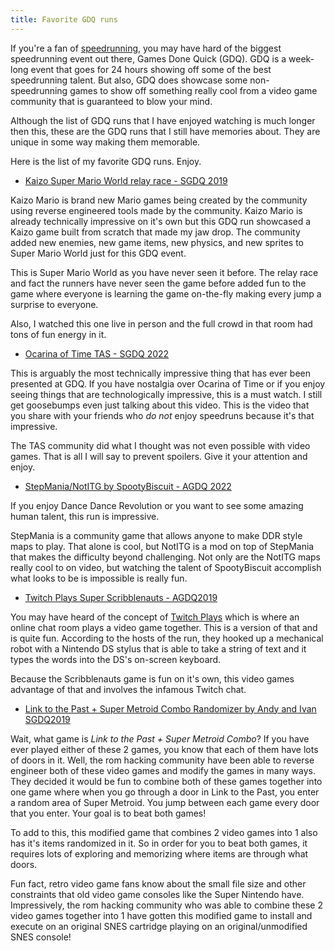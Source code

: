 ```yaml
---
title: Favorite GDQ runs
---
```


If you're a fan of [speedrunning](./speedrunning), you may have hard of the biggest speedrunning event out there, Games Done Quick (GDQ). GDQ is a week-long event that goes for 24 hours showing off some of the best speedrunning talent. But also, GDQ does showcase some non-speedrunning games to show off something really cool from a video game community that is guaranteed to blow your mind. 

Although the list of GDQ runs that I have enjoyed watching is much longer then this, these are the GDQ runs that I still have memories about. They are unique in some way making them memorable. 

Here is the list of my favorite GDQ runs. Enjoy. 

- [Kaizo Super Mario World relay race - SGDQ 2019](https://www.youtube.com/watch?v=yARetgEZnEM) 

Kaizo Mario is brand new Mario games being created by the community using reverse engineered tools made by the community. Kaizo Mario is already technically impressive on it's own but this GDQ run showcased a Kaizo game built from scratch that made my jaw drop. The community added new enemies, new game items, new physics, and new sprites to Super Mario World just for this GDQ event. 

This is Super Mario World as you have never seen it before. The relay race and fact the runners have never seen the game before added fun to the game where everyone is learning the game on-the-fly making every jump a surprise to everyone. 

Also, I watched this one live in person and the full crowd in that room had tons of fun energy in it. 

- [Ocarina of Time TAS - SGDQ 2022](https://www.youtube.com/watch?v=PNbkv_DJ0f0)

This is arguably the most technically impressive thing that has ever been presented at GDQ. If you have nostalgia over Ocarina of Time or if you enjoy seeing things that are technologically impressive, this is a must watch. I still get goosebumps even just talking about this video. This is the video that you share with your friends who *do not* enjoy speedruns because it's that impressive. 

The TAS community did what I thought was not even possible with video games. That is all I will say to prevent spoilers. Give it your attention and enjoy. 

- [StepMania/NotITG by SpootyBiscuit - AGDQ 2022](https://www.youtube.com/watch?v=sBP8MxQhEVM)

If you enjoy Dance Dance Revolution or you want to see some amazing human talent, this run is impressive. 

StepMania is a community game that allows anyone to make DDR style maps to play. That alone is cool, but NotITG is a mod on top of StepMania that makes the difficulty beyond challenging. Not only are the NotITG maps really cool to on video, but watching the talent of SpootyBiscuit accomplish what looks to be is impossible is really fun. 

- [Twitch Plays Super Scribblenauts - AGDQ2019](https://www.youtube.com/watch?v=sf2sNQ5t3Vo)

You may have heard of the concept of [Twitch Plays](https://en.wikipedia.org/wiki/Twitch_Plays_Pok%C3%A9mon) which is where an online chat room plays a video game together. This is a version of that and is quite fun. According to the hosts of the run, they hooked up a mechanical robot with a Nintendo DS stylus that is able to take a string of text and it types the words into the DS's on-screen keyboard. 

Because the Scribblenauts game is fun on it's own, this video games advantage of that and involves the infamous Twitch chat. 

- [Link to the Past + Super Metroid Combo Randomizer by Andy and Ivan SGDQ2019](https://www.youtube.com/watch?v=uujsW7yFkZU)

Wait, what game is *Link to the Past + Super Metroid Combo*? If you have ever played either of these 2 games, you know that each of them have lots of doors in it. Well, the rom hacking community have been able to reverse engineer both of these video games and modify the games in many ways. They decided it would be fun to combine both of these games together into one game where when you go through a door in Link to the Past, you enter a random area of Super Metroid. You jump between each game every door that you enter. Your goal is to beat both games! 

To add to this, this modified game that combines 2 video games into 1 also has it's items randomized in it. So in order for you to beat both games, it requires lots of exploring and memorizing where items are through what doors. 

Fun fact, retro video game fans know about the small file size and other constraints that old video game consoles like the Super Nintendo have. Impressively, the rom hacking community who was able to combine these 2 video games together into 1 have gotten this modified game to install and execute on an original SNES cartridge playing on an original/unmodified SNES console! 




